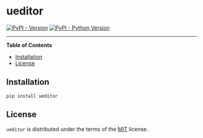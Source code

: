 # ueditor

[![PyPI - Version](https://img.shields.io/pypi/v/ueditor.svg)](https://pypi.org/project/ueditor)
[![PyPI - Python Version](https://img.shields.io/pypi/pyversions/ueditor.svg)](https://pypi.org/project/ueditor)

-----

**Table of Contents**

- [Installation](#installation)
- [License](#license)

## Installation

```console
pip install ueditor
```

## License

`ueditor` is distributed under the terms of the [MIT](https://spdx.org/licenses/MIT.html) license.
